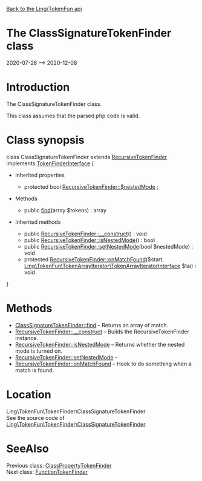 [Back to the Ling/TokenFun api](https://github.com/lingtalfi/TokenFun/blob/master/doc/api/Ling/TokenFun.md)



The ClassSignatureTokenFinder class
================
2020-07-28 --> 2020-12-08






Introduction
============

The ClassSignatureTokenFinder class.

This class assumes that the parsed php code is valid.



Class synopsis
==============


class <span class="pl-k">ClassSignatureTokenFinder</span> extends [RecursiveTokenFinder](https://github.com/lingtalfi/TokenFun/blob/master/doc/api/Ling/TokenFun/TokenFinder/RecursiveTokenFinder.md) implements [TokenFinderInterface](https://github.com/lingtalfi/TokenFun/blob/master/doc/api/Ling/TokenFun/TokenFinder/TokenFinderInterface.md) {

- Inherited properties
    - protected bool [RecursiveTokenFinder::$nestedMode](#property-nestedMode) ;

- Methods
    - public [find](https://github.com/lingtalfi/TokenFun/blob/master/doc/api/Ling/TokenFun/TokenFinder/ClassSignatureTokenFinder/find.md)(array $tokens) : array

- Inherited methods
    - public [RecursiveTokenFinder::__construct](https://github.com/lingtalfi/TokenFun/blob/master/doc/api/Ling/TokenFun/TokenFinder/RecursiveTokenFinder/__construct.md)() : void
    - public [RecursiveTokenFinder::isNestedMode](https://github.com/lingtalfi/TokenFun/blob/master/doc/api/Ling/TokenFun/TokenFinder/RecursiveTokenFinder/isNestedMode.md)() : bool
    - public [RecursiveTokenFinder::setNestedMode](https://github.com/lingtalfi/TokenFun/blob/master/doc/api/Ling/TokenFun/TokenFinder/RecursiveTokenFinder/setNestedMode.md)(bool $nestedMode) : void
    - protected [RecursiveTokenFinder::onMatchFound](https://github.com/lingtalfi/TokenFun/blob/master/doc/api/Ling/TokenFun/TokenFinder/RecursiveTokenFinder/onMatchFound.md)($start, [Ling\TokenFun\TokenArrayIterator\TokenArrayIteratorInterface](https://github.com/lingtalfi/TokenFun/blob/master/doc/api/Ling/TokenFun/TokenArrayIterator/TokenArrayIteratorInterface.md) $tai) : void

}






Methods
==============

- [ClassSignatureTokenFinder::find](https://github.com/lingtalfi/TokenFun/blob/master/doc/api/Ling/TokenFun/TokenFinder/ClassSignatureTokenFinder/find.md) &ndash; Returns an array of match.
- [RecursiveTokenFinder::__construct](https://github.com/lingtalfi/TokenFun/blob/master/doc/api/Ling/TokenFun/TokenFinder/RecursiveTokenFinder/__construct.md) &ndash; Builds the RecursiveTokenFinder instance.
- [RecursiveTokenFinder::isNestedMode](https://github.com/lingtalfi/TokenFun/blob/master/doc/api/Ling/TokenFun/TokenFinder/RecursiveTokenFinder/isNestedMode.md) &ndash; Returns whether the nested mode is turned on.
- [RecursiveTokenFinder::setNestedMode](https://github.com/lingtalfi/TokenFun/blob/master/doc/api/Ling/TokenFun/TokenFinder/RecursiveTokenFinder/setNestedMode.md) &ndash; 
- [RecursiveTokenFinder::onMatchFound](https://github.com/lingtalfi/TokenFun/blob/master/doc/api/Ling/TokenFun/TokenFinder/RecursiveTokenFinder/onMatchFound.md) &ndash; Hook to do something when a match is found.





Location
=============
Ling\TokenFun\TokenFinder\ClassSignatureTokenFinder<br>
See the source code of [Ling\TokenFun\TokenFinder\ClassSignatureTokenFinder](https://github.com/lingtalfi/TokenFun/blob/master/TokenFinder/ClassSignatureTokenFinder.php)



SeeAlso
==============
Previous class: [ClassPropertyTokenFinder](https://github.com/lingtalfi/TokenFun/blob/master/doc/api/Ling/TokenFun/TokenFinder/ClassPropertyTokenFinder.md)<br>Next class: [FunctionTokenFinder](https://github.com/lingtalfi/TokenFun/blob/master/doc/api/Ling/TokenFun/TokenFinder/FunctionTokenFinder.md)<br>

